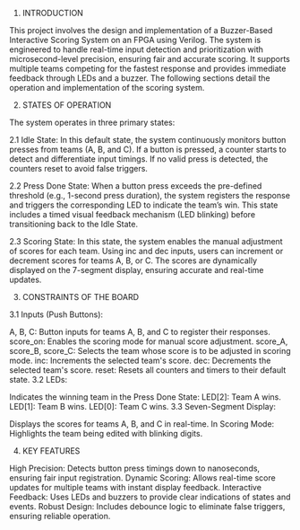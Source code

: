 1. INTRODUCTION

This project involves the design and implementation of a Buzzer-Based Interactive Scoring System on an FPGA using Verilog. The system is engineered to handle real-time input detection and prioritization with microsecond-level precision, ensuring fair and accurate scoring. It supports multiple teams competing for the fastest response and provides immediate feedback through LEDs and a buzzer. The following sections detail the operation and implementation of the scoring system.


2. STATES OF OPERATION

The system operates in three primary states:

2.1 Idle State:
In this default state, the system continuously monitors button presses from teams (A, B, and C). If a button is pressed, a counter starts to detect and differentiate input timings. If no valid press is detected, the counters reset to avoid false triggers.

2.2 Press Done State:
When a button press exceeds the pre-defined threshold (e.g., 1-second press duration), the system registers the response and triggers the corresponding LED to indicate the team’s win. This state includes a timed visual feedback mechanism (LED blinking) before transitioning back to the Idle State.

2.3 Scoring State:
In this state, the system enables the manual adjustment of scores for each team. Using inc and dec inputs, users can increment or decrement scores for teams A, B, or C. The scores are dynamically displayed on the 7-segment display, ensuring accurate and real-time updates.


3. CONSTRAINTS OF THE BOARD

3.1 Inputs (Push Buttons):

A, B, C: Button inputs for teams A, B, and C to register their responses.
score_on: Enables the scoring mode for manual score adjustment.
score_A, score_B, score_C: Selects the team whose score is to be adjusted in scoring mode.
inc: Increments the selected team's score.
dec: Decrements the selected team's score.
reset: Resets all counters and timers to their default state.
3.2 LEDs:

Indicates the winning team in the Press Done State:
LED[2]: Team A wins.
LED[1]: Team B wins.
LED[0]: Team C wins.
3.3 Seven-Segment Display:

Displays the scores for teams A, B, and C in real-time.
In Scoring Mode: Highlights the team being edited with blinking digits.


4. KEY FEATURES

High Precision: Detects button press timings down to nanoseconds, ensuring fair input registration.
Dynamic Scoring: Allows real-time score updates for multiple teams with instant display feedback.
Interactive Feedback: Uses LEDs and buzzers to provide clear indications of states and events.
Robust Design: Includes debounce logic to eliminate false triggers, ensuring reliable operation.
